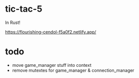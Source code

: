 # tic-tac-5

In Rust!

https://flourishing-cendol-f5a0f2.netlify.app/

# todo

- move game_manager stuff into context
- remove mutextes for game_manager & connection_manager
